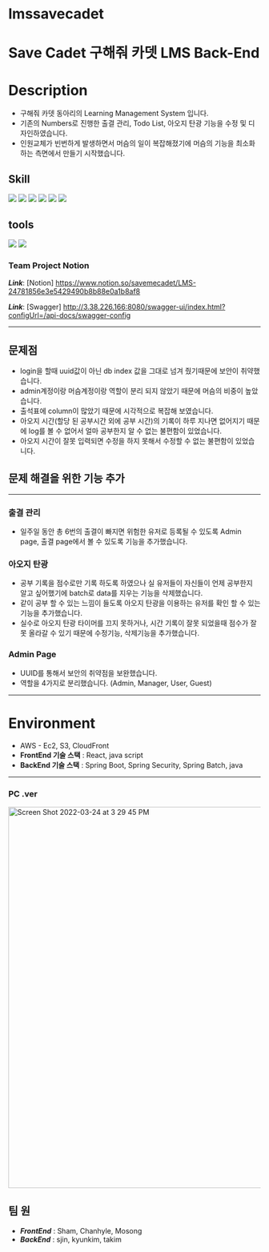 # lmssavecadet

# Save Cadet 구해줘 카뎃 LMS Back-End


# Description

- 구해줘 카뎃 동아리의 Learning Management System 입니다.
- 기존의 Numbers로 진행한 출결 관리, Todo List, 아오지 탄광 기능을 수정 및 디자인하였습니다.
- 인원교체가 빈번하게 발생하면서 머슴의 일이 복잡해졌기에 머슴의 기능을 최소화 하는 측면에서 만들기 시작했습니다.

## Skill

<img src="https://img.shields.io/badge/Java-007396?style=flat-square&logo=Java&logoColor=white"/> <img src="https://img.shields.io/badge/Spring-6DB33F?style=flat-square&logo=Spring&logoColor=white"/> <img src="https://img.shields.io/badge/Spring Boot-6DB33F?style=flat-square&logo=Spring Boot&logoColor=white"/> <img src="https://img.shields.io/badge/Spring Security-6DB33F?style=flat-square&logo=Spring Security&logoColor=white"/> <img src="https://img.shields.io/badge/AWS-232F3E?style=flat-square&logo=Amazon AWS&logoColor=white"/> <img src="https://img.shields.io/badge/MySQL-4479A1?style=flat-square&logo=MySQL&logoColor=white"/> 

## tools

<img src="https://img.shields.io/badge/Intellij-000000?style=flat-square&logo=Intellij IDEA&logoColor=white"/> <img src="https://img.shields.io/badge/GitHub-181717?style=flat-square&logo=GitHub&logoColor=white"/>

### Team Project Notion
___Link___: [Notion] https://www.notion.so/savemecadet/LMS-24781856e3e5429490b8b88e0a1b8af8

___Link___: [Swagger] http://3.38.226.166:8080/swagger-ui/index.html?configUrl=/api-docs/swagger-config


* * *

## 문제점
- login을 할때 uuid값이 아닌 db index 값을 그대로 넘겨 줬기때문에 보안이 취약했습니다.
- admin계정이랑 머슴계정이랑 역할이 분리 되지 않았기 때문에 머슴의 비중이 높았습니다.
- 출석표에 column이 많았기 때문에 시각적으로 복잡해 보였습니다.
- 아오지 시간(할당 된 공부시간 외에 공부 시간)의 기록이 하루 지나면 없어지기 때문에 log를 볼 수 없어서 얼마 공부한지 알 수 없는 불편함이 있었습니다.
- 아오지 시간이 잘못 입력되면 수정을 하지 못해서 수정할 수 없는 불편함이 있었습니다.

## 문제 해결을 위한 기능 추가
***
### 출결 관리
- 일주일 동안 총 6번의 출결이 빠지면 위험한 유저로 등록될 수 있도록 Admin page, 출결 page에서 볼 수 있도록 기능을 추가했습니다.

### 아오지 탄광
- 공부 기록을 점수로만 기록 하도록 하였으나 실 유저들이 자신들이 언제 공부한지 알고 싶어했기에 batch로 data를 지우는 기능을 삭제했습니다.
- 같이 공부 할 수 있는 느낌이 들도록 아오지 탄광을 이용하는 유저를 확인 할 수 있는 기능을 추가했습니다.  
- 실수로 아오지 탄광 타이머를 끄지 못하거나, 시간 기록이 잘못 되었을때 점수가 잘못 올라갈 수 있기 때문에 수정기능, 삭제기능을 추가했습니다.

### Admin Page
- UUID를 통해서 보안의 취약점을 보완했습니다.
- 역할을 4가지로 분리했습니다. (Admin, Manager, User, Guest)



* * *
# Environment

- AWS - Ec2, S3, CloudFront
- __FrontEnd 기술 스택__ : React, java script
- __BackEnd 기술 스택__ : Spring Boot, Spring Security, Spring Batch, java


* * *
### PC .ver
<img width="762" alt="Screen Shot 2022-03-24 at 3 29 45 PM" src="https://user-images.githubusercontent.com/56079997/159855928-772d7868-84e0-48e1-bf72-28b8d5e865d3.png">


## 팀 원

- ___FrontEnd___ : Sham, Chanhyle, Mosong
- ___BackEnd___ : sjin, kyunkim, takim
